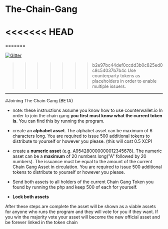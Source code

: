 # The-Chain-Gang
<<<<<<< HEAD
==========================
=======

[![Gitter](https://badges.gitter.im/Join%20Chat.svg)](https://gitter.im/Buskcoin/The-Chain-Gang?utm_source=badge&utm_medium=badge&utm_campaign=pr-badge&utm_content=badge)

>>>>>>> b2e97bc44def0ccdd3b0c825ed0c8c54037b7b4c
Use counterparty tokens as placeholders in order to enable multiple issuers.
----------------------------------------------------------------------------

#Joining The Chain Gang (BETA) 
* note: these instructions assume you know how to use counterwallet.io
 In order to join the chain gang **you first must know what the current token is**. You can find this by running the program. 

* create an **alphabet asset**. The alphabet asset can be maximum of 6 characters long. You are required to issue 500 additional tokens to distribute to yourself or however you please. (this will cost 0.5 XCP)


* create a **numeric asset** (e.g. A954280000000012345678). The numeric asset can be a **maximum** of 20 numbers long("A" followed by 20 numbers). The issuance must be equal to the amount of the current Chain Gang Asset in circulation. You are required to issue 500 additional tokens to distribute to yourself or however you please.

* Send both assets to all holders of the current Chain Gang Token  you found by running the php and keep 500 of each for yourself.

* **Lock both assets**

After these steps are complete the asset will be shown as a viable assets for anyone who runs the program and they will vote for you if they want. If you win the majority vote your asset will become the new official asset and be forever linked in the token chain

